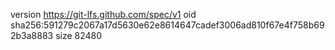 version https://git-lfs.github.com/spec/v1
oid sha256:591279c2067a17d5630e62e8614647cadef3006ad810f67e4f758b692b3a8883
size 82480
